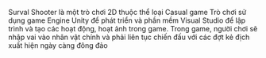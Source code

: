 Surval Shooter là một trò chơi 2D thuộc thể loại Casual game Trò chơi sử dụng game Engine Unity để phát triển và phần mềm Visual Studio để lập trình và tạo các hoạt động, hoạt ảnh trong game. Trong game, người chơi sẽ nhập vai vào nhân vật chính và phải liên tục chiến đấu với các đợt kẻ địch xuất hiện ngày càng đông đảo
